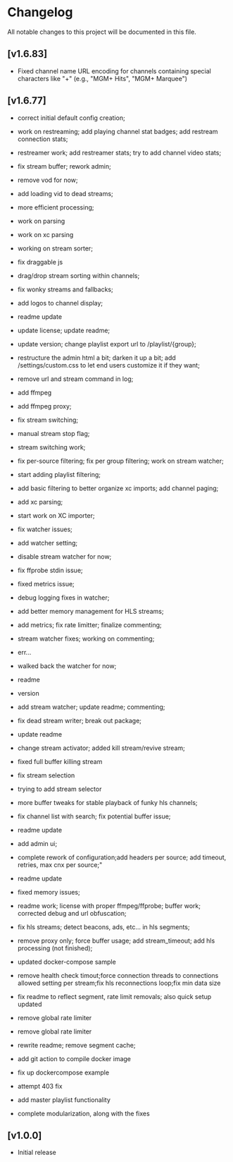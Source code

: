 # Changelog

All notable changes to this project will be documented in this file.

## [v1.6.83]

* Fixed channel name URL encoding for channels containing special characters like "+" (e.g., "MGM+ Hits", "MGM+ Marquee")

## [v1.6.77]

* correct initial default config creation;
* work on restreaming; add playing channel stat badges; add restream connection stats;
* restreamer work; add restreamer stats; try to add channel video stats;


* fix stream buffer; rework admin;


* remove vod for now;
* add loading vid to dead streams;


* more efficient processing;
* work on parsing
* work on xc parsing
* working on stream sorter;


* fix draggable js
* drag/drop stream sorting within channels;


* fix wonky streams and fallbacks;


* add logos to channel display;
* readme update
* update license; update readme;
* update version; change playlist export url to /playlist/{group};
* restructure the admin html a bit; darken it up a bit; add /settings/custom.css to let end users customize it if they want;
* remove url and stream command in log;
* add ffmpeg


* add ffmpeg proxy;


* fix stream switching;
* manual stream stop flag;


* stream switching work;
* fix per-source filtering; fix per group filtering; work on stream watcher;
* start adding playlist filtering;
* add basic filtering to better organize xc imports; add channel paging;
* add xc parsing;
* start work on XC importer;
* fix watcher issues;
* add watcher setting;


* disable stream watcher for now;
* fix ffprobe stdin issue;
* fixed metrics issue;
* debug logging fixes in watcher;
* add better memory management for HLS streams;
* add metrics; fix rate limitter; finalize commenting;
* stream watcher fixes; working on commenting;


* err...
* walked back the watcher for now;
* readme
* version
* add stream watcher; update readme; commenting;


* fix dead stream writer; break out package;
* update readme
* change stream activator; added kill stream/revive stream;


* fixed full buffer killing stream
* fix stream selection
* trying to add stream selector
* more buffer tweaks for stable playback of funky hls channels;
* fix channel list with search; fix potential buffer issue;


* readme update
* add admin ui;
* complete rework of configuration;add headers per source; add timeout, retries, max cnx per source;"
* readme update
* fixed memory issues;
* readme work; license with proper ffmpeg/ffprobe; buffer work; corrected debug and url obfuscation;


* fix hls streams; detect beacons, ads, etc... in hls segments;
* remove proxy only; force buffer usage; add stream_timeout; add hls processing (not finished);


* updated docker-compose sample
* remove health check timout;force connection threads to connections allowed setting per stream;fix hls reconnections loop;fix min data size


* fix readme to reflect segment, rate limit removals; also quick setup updated
* remove global rate limiter
* remove global rate limiter
* rewrite readme; remove segment cache;
* add git action to compile docker image
* fix up dockercompose example
* attempt 403 fix
* add master playlist functionality
* complete modularization, along with the fixes


## [v1.0.0]

* Initial release